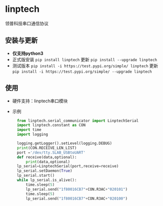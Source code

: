 # linptech

领普科技串口通信协议

## 安装与更新

- **仅支持python3**
- 正式版安装 `pip install linptech` 更新 `pip install --upgrade linptech`
- 测试版本 `pip install -i https://test.pypi.org/simple/ linptech` 更新 `pip install -i https://test.pypi.org/simple/ --upgrade linptech`

  
## 使用

- 硬件支持：linptech串口模块
- 示例

  ```python
    from linptech.serial_communicator import LinptechSerial
    import linptech.constant as CON
    import time
    import logging

    logging.getLogger().setLevel(logging.DEBUG)
    print(CON.RECEIVE_LEN_LIST)
    port ='/dev/tty.SLAB_USBtoUART'
    def receive(data,optional):
        print(data,optional)
    lp_serial=LinptechSerial(port,receive=receive)
    lp_serial.setDaemon(True)
    lp_serial.start()
    while lp_serial.is_alive():
        time.sleep(5)
        lp_serial.send("1f80016CB7"+CON.R3AC+"020101")
        time.sleep(5)
        lp_serial.send("1f80016CB7"+CON.R3AC+"020100")
  ```